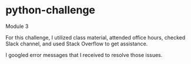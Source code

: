 # python-challenge
Module 3

For this challenge, I utilized class material, attended office hours, checked Slack channel, and used Stack Overflow to get assistance.

I googled error messages that I received to resolve those issues.
